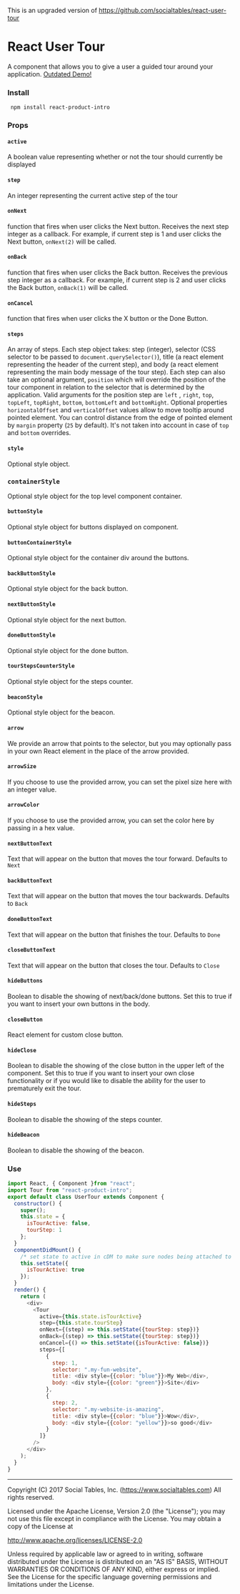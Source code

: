 This is an upgraded version of https://github.com/socialtables/react-user-tour

# React User Tour

A component that allows you to give a user a guided tour around your application. <a href="http://socialtables.github.io/react-user-tour/demo/index.html">Outdated Demo!</a>

### Install
` npm install react-product-intro`

###  Props

#### `active`
A boolean value representing whether or not the tour should currently be displayed

#### `step`
An integer representing the current active step of the tour

#### `onNext`
function that fires when user clicks the Next button. Receives the next step integer as a callback. For example, if current step is 1 and user clicks the Next button, `onNext(2)` will be called.

#### `onBack`
function that fires when user clicks the Back button. Receives the previous step integer as a callback. For example, if current step is 2 and user clicks the Back button, `onBack(1)` will be called.

#### `onCancel`
function that fires when user clicks the X button or the Done Button.

#### `steps`
An array of steps. Each step object takes: step (integer), selector (CSS selector to be passed to `document.querySelector()`), title (a react element representing the header of the current step), and body (a react element representing the main body message of the tour step). Each step can also take an optional argument, `position` which will override the position of the tour component in relation to the selector that is determined by the application. Valid arguments for the position step are `left` , `right`, `top`, `topLeft`, `topRight`, `bottom`, `bottomLeft` and `bottomRight`. Optional properties `horizontalOffset` and `verticalOffset` values allow to move tooltip around pointed element. You can control distance from the edge of pointed element by `margin` property (`25` by default). It's not taken into account in case of `top` and `bottom` overrides.

#### `style`
Optional style object.

### `containerStyle`
Optional style object for the top level component container.

#### `buttonStyle`
Optional style object for buttons displayed on component.

#### `buttonContainerStyle`
Optional style object for the container div around the buttons.

#### `backButtonStyle`
Optional style object for the back button.

#### `nextButtonStyle`
Optional style object for the next button.

#### `doneButtonStyle`
Optional style object for the done button.

#### `tourStepsCounterStyle`
Optional style object for the steps counter.

#### `beaconStyle`
Optional style object for the beacon.

#### `arrow`
We provide an arrow that points to the selector, but you may optionally pass in your own React element in the place of the arrow provided.

#### `arrowSize`
If you choose to use the provided arrow, you can set the pixel size here with an integer value.

#### `arrowColor`
If you choose to use the provided arrow, you can set the color here by passing in a hex value.

#### `nextButtonText`
Text that will appear on the button that moves the tour forward. Defaults to `Next`

#### `backButtonText`
Text that will appear on the button that moves the tour backwards. Defaults to `Back`

#### `doneButtonText`
Text that will appear on the button that finishes the tour. Defaults to `Done`

#### `closeButtonText`
Text that will appear on the button that closes the tour. Defaults to `Close`

#### `hideButtons`
Boolean to disable the showing of next/back/done buttons. Set this to true if you want to insert your own buttons in the body.

#### `closeButton`
React element for custom close button.

#### `hideClose`
Boolean to disable the showing of the close button in the upper left of the component. Set this to true if you want to insert your own close functionality or if you would like to disable the ability for the user to prematurely exit the tour.

#### `hideSteps`
Boolean to disable the showing of the steps counter.

#### `hideBeacon`
Boolean to disable the showing of the beacon.

### Use

```js
import React, { Component }from "react";
import Tour from "react-product-intro";
export default class UserTour extends Component {
  constructor() {
    super();
    this.state = {
      isTourActive: false,
      tourStep: 1
    };
  }
  componentDidMount() {
    /* set state to active in cDM to make sure nodes being attached to have been mounted */
    this.setState({
      isTourActive: true
    });
  }
  render() {
    return (
      <div>
        <Tour
          active={this.state.isTourActive}
          step={this.state.tourStep}
          onNext={(step) => this.setState({tourStep: step})}
          onBack={(step) => this.setState({tourStep: step})}
          onCancel={() => this.setState({isTourActive: false})}
          steps={[
            {
              step: 1,
              selector: ".my-fun-website",
              title: <div style={{color: "blue"}}>My Web</div>,
              body: <div style={{color: "green"}}>Site</div>
            },
            {
              step: 2,
              selector: ".my-website-is-amazing",
              title: <div style={{color: "blue"}}>Wow</div>,
              body: <div style={{color: "yellow"}}>so good</div>
            }
          ]}
        />
      </div>
    );
  }
}
```

- - -

Copyright (C) 2017 Social Tables, Inc. (https://www.socialtables.com) All rights reserved.

Licensed under the Apache License, Version 2.0 (the "License"); you may not use this file except in compliance with the License. You may obtain a copy of the License at

  http://www.apache.org/licenses/LICENSE-2.0

Unless required by applicable law or agreed to in writing, software distributed under the License is distributed on an "AS IS" BASIS, WITHOUT WARRANTIES OR CONDITIONS OF ANY KIND, either express or implied. See the License for the specific language governing permissions and limitations under the License.
